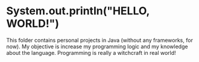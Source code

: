 # **System.out.println("HELLO, WORLD!")**

This folder contains personal projects in Java (without any frameworks, for now). My objective is increase my programming logic and my knowledge about the language. Programming is really a witchcraft in real world!
